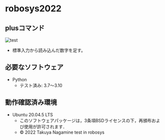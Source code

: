 # robosys2022
## plusコマンド
![test](https://github.com/TakuyaNagamine/robosys2022/actions/workflows/test.yml/badge.svg)
* 標準入力から読み込んだ数字を足す。
## 必要なソフトウェア

* Python
  * テスト済み: 3.7〜3.10

## 動作確認済み環境
* Ubuntu 20.04.5 LTS
  * このソフトウェアパッケージは，3条項BSDライセンスの下，再頒布および使用が許可されます．
  * © 2022 Takuya Nagamine
test in robosys
